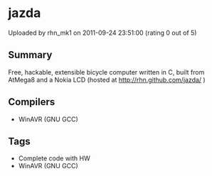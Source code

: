# jazda

Uploaded by rhn_mk1 on 2011-09-24 23:51:00 (rating 0 out of 5)

## Summary

Free, hackable, extensible bicycle computer written in C, built from AtMega8 and a Nokia LCD (hosted at <http://rhn.github.com/jazda/> )

## Compilers

- WinAVR (GNU GCC)

## Tags

- Complete code with HW
- WinAVR (GNU GCC)
